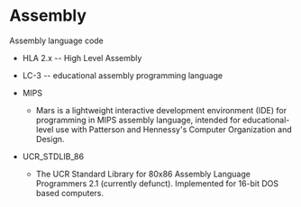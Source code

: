 # Assembly
Assembly language code

* HLA 2.x  --  High Level Assembly

* LC-3  -- educational assembly programming language

* MIPS 
  * Mars is a lightweight interactive development environment (IDE) for programming in MIPS assembly language,
    intended for educational-level use with Patterson and Hennessy's Computer Organization and Design.

* UCR_STDLIB_86
  * The UCR Standard Library for 80x86 Assembly Language Programmers 2.1 (currently defunct). Implemented for 16-bit DOS based computers.
